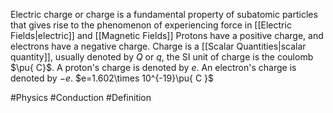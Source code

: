 Electric charge or charge is a fundamental property of subatomic particles that gives rise to the phenomenon of experiencing force in [[Electric Fields|electric]] and [[Magnetic Fields]]
Protons have a positive charge, and electrons have a negative charge. Charge is a [[Scalar Quantities|scalar quantity]], usually denoted by $Q$ or $q$, the SI unit of charge is the coulomb $\pu{ C}$. A proton's charge is denoted by $e$. An electron's charge is denoted by $-e$. $e=1.602\times 10^{-19}\pu{ C }$

#Physics #Conduction #Definition